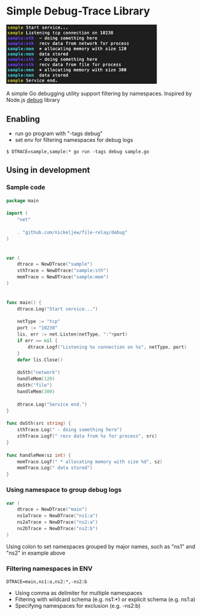 # Simple Debug-Trace Library


<img width="400" src="dtrace-sample.png">

A simple Go debugging utility support filtering by namespaces.
Inspired by Node.js [debug](https://github.com/visionmedia/debug) library


## Enabling
- run go program with "-tags debug"
- set env for filtering namespaces for debug logs
```
$ DTRACE=sample,sample:* go run -tags debug sample.go
```

## Using in development

### Sample code
```go
package main

import (
	"net"

	. "github.com/nickeljew/file-relay/debug"
)


var (
	dtrace = NewDTrace("sample")
	sthTrace = NewDTrace("sample:sth")
	memTrace = NewDTrace("sample:mem")
)


func main() {
	dtrace.Log("Start service...")

	netType := "tcp"
	port := "10238"
	lis, err := net.Listen(netType, ":"+port)
	if err == nil {
		dtrace.Logf("Listening %s connection on %s", netType, port)
	}
	defer lis.Close()

	doSth("network")
	handleMem(120)
	doSth("file")
	handleMem(300)

	dtrace.Log("Service end.")
}

func doSth(src string) {
	sthTrace.Log(" - doing something here")
	sthTrace.Logf(" recv data from %s for process", src)
}

func handleMem(sz int) {
	memTrace.Logf(" * allocating memory with size %d", sz)
	memTrace.Log(" data stored")
}
```


### Using namespace to group debug logs
```go
var (
    dtrace = NewDTrace("main")
    ns1aTrace = NewDTrace("ns1:a")
    ns2aTrace = NewDTrace("ns2:a")
    ns2bTrace = NewDTrace("ns2:b")
)
```
Using colon to set namespaces grouped by major names, such as "ns1" and "ns2" in example above

### Filtering namespaces in ENV
```
DTRACE=main,ns1:a,ns2:*,-ns2:b
```

- Using comma as delimiter for multiple namespaces
- Filtering with wildcard schema (e.g. ns1:*) or explicit schema (e.g. ns1:a)
- Specifying namespaces for exclusion (e.g. -ns2:b)
